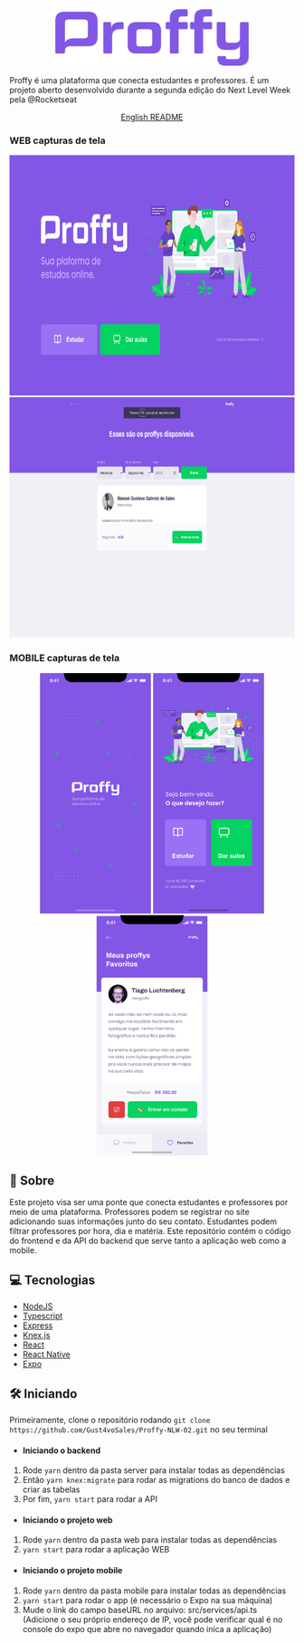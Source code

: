 <div align="center">
<img src="https://github.com/Gust4voSales/Proffy-NLW-02/blob/master/.github/logo.png?raw=true" alt="icon" height="100">
</div>

<p>Proffy é uma plataforma que conecta estudantes e professores. É um projeto aberto desenvolvido durante a segunda edição do Next Level Week pela @Rocketseat</p>

<p align="center">
    <a href="README.md">English README</a>
 </p>


<h3>WEB capturas de tela</h3>
<div align="center">
  <img src="https://github.com/Gust4voSales/Proffy-NLW-02/blob/master/.github/web-landing.png?raw=true" alt="logo" height="425">
  <img src="https://github.com/Gust4voSales/Proffy-NLW-02/blob/master/.github/web-proffys.png?raw=true" alt="logo" height="425">
</div>

<h3>MOBILE capturas de tela</h3>
<div align="center">
  <img src="https://github.com/Gust4voSales/Proffy-NLW-02/blob/master/.github/mobile-splash.png?raw=true" alt="logo" height="425">
  <img src="https://github.com/Gust4voSales/Proffy-NLW-02/blob/master/.github/mobile-home.png?raw=true" alt="logo" height="425">
  <img src="https://github.com/Gust4voSales/Proffy-NLW-02/blob/master/.github/mobile-favoritos.png?raw=true" alt="logo" height="425">
</div>

## 📜 Sobre
Este projeto visa ser uma ponte que conecta estudantes e professores por meio de uma plataforma. Professores podem se registrar no site adicionando suas informações junto do 
seu contato. Estudantes podem filtrar professores por hora, dia e matéria. Este repositório contém o código do frontend e da API do backend que serve tanto a aplicação web como a mobile.

## 💻 Tecnologias
* [NodeJS](https://nodejs.org/en/)
* [Typescript](https://www.typescriptlang.org/) 
* [Express](https://expressjs.com/) 
* [Knex.js](http://knexjs.org/)
* [React](https://reactjs.org/)   
* [React Native](https://reactnative.dev/) 
* [Expo](https://expo.io/)       

## 🛠 Iniciando
Primeiramente, clone o repositório rodando ````git clone https://github.com/Gust4voSales/Proffy-NLW-02.git```` no seu terminal
* #### Iniciando o backend 
1. Rode ````yarn```` dentro da pasta server para instalar todas as dependências 
2. Então ````yarn knex:migrate```` para rodar as migrations do banco de dados e criar as tabelas 
3. Por fim, ````yarn start```` para rodar a API
* #### Iniciando o projeto web
1. Rode ````yarn```` dentro da pasta web para instalar todas as dependências 
2. ````yarn start```` para rodar a aplicação WEB
* #### Iniciando o projeto mobile
1. Rode ````yarn```` dentro da pasta mobile para instalar todas as dependências 
2. ````yarn start```` para rodar o app (é necessário o Expo na sua máquina) 
3. Mude o link do campo baseURL no arquivo: src/services/api.ts (Adicione o seu próprio endereço de IP, você pode verificar qual é no console do expo que abre no navegador quando inica a aplicação)

